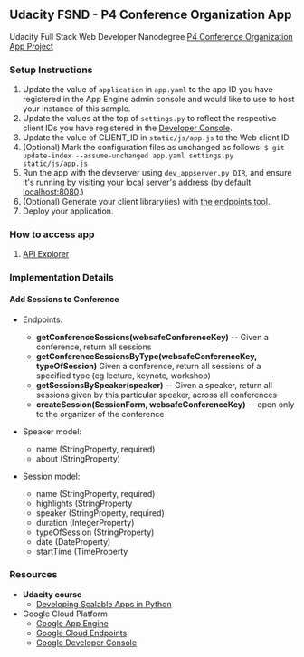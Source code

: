 ## Udacity FSND -  P4 Conference Organization App
Udacity Full Stack Web Developer Nanodegree [P4 Conference Organization App Project][7]

### Setup Instructions
1. Update the value of `application` in `app.yaml` to the app ID you
   have registered in the App Engine admin console and would like to use to host
   your instance of this sample.
1. Update the values at the top of `settings.py` to
   reflect the respective client IDs you have registered in the
   [Developer Console][4].
1. Update the value of CLIENT_ID in `static/js/app.js` to the Web client ID
1. (Optional) Mark the configuration files as unchanged as follows:
   `$ git update-index --assume-unchanged app.yaml settings.py static/js/app.js`
1. Run the app with the devserver using `dev_appserver.py DIR`, and ensure it's running by visiting your local server's address (by default [localhost:8080][5].)
1. (Optional) Generate your client library(ies) with [the endpoints tool][6].
1. Deploy your application.

### How to access app
1. [API Explorer](https://aqueous-argon-867.appspot.com/_ah/api/explorer)

### Implementation Details

#### Add Sessions to Conference
* Endpoints:
    * **getConferenceSessions(websafeConferenceKey)** -- Given a conference, return all sessions
    * **getConferenceSessionsByType(websafeConferenceKey, typeOfSession)** Given a conference, return all sessions of a specified type (eg lecture, keynote, workshop)
    * **getSessionsBySpeaker(speaker)** -- Given a speaker, return all sessions given by this particular speaker, across all conferences
    * **createSession(SessionForm, websafeConferenceKey)** -- open only to the organizer of the conference

* Speaker model:
    * name (StringProperty, required)
    * about (StringProperty)

* Session model:
    * name (StringProperty, required)
    * highlights (StringProperty
    * speaker (StringProperty, required)
    * duration (IntegerProperty)
    * typeOfSession (StringProperty)
    * date (DateProperty)
    * startTime (TimeProperty

### Resources
* **Udacity course**
    * [Developing Scalable Apps in Python](https://www.udacity.com/course/developing-scalable-apps-in-python--ud858)
* Google Cloud Platform
    * [Google App Engine](https://developers.google.com/appengine)
    * [Google Cloud Endpoints](https://developers.google.com/appengine/docs/python/endpoints/)
    * [Google Developer Console](https://console.developers.google.com/)

[4]: https://console.developers.google.com/
[5]: https://localhost:8080/
[6]: https://developers.google.com/appengine/docs/python/endpoints/endpoints_tool
[7]: https://aqueous-argon-867.appspot.com
